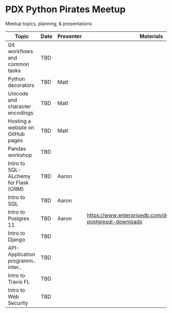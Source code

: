 # PDX Python Pirates Meetup

Meetup topics, planning, &amp; presentations


| Topic                               | Date       | Presenter | Materials            |
|-------------------------------------|------------|-----------|----------------------|
| Git workflows and common tasks      | TBD        |           |    |
| Python decorators                   | TBD        | Matt      |    |
| Unicode and character encodings     | TBD        | Matt      |    |
| Hosting a website on GitHub pages   | TBD        | Matt      |    |
| Pandas workshop                     | TBD        |           |    |
| Intro to SQL-ALchemy for Flask (ORM)| TBD        | Aaron     |    |
| Intro to SQL                        | TBD        | Aaron     |    |
| Intro to Postgres 11                | TBD        | Aaron     | https://www.enterprisedb.com/downloads/postgres-postgresql-downloads    |
| Intro to Django                     | TBD        |           |    |
| API-Application programm.. inter..  | TBD        |           |    |
| Intro to Travis FL                  | TBD        |           |    |
| Intro to Web Security               | TBD        |           |    |

